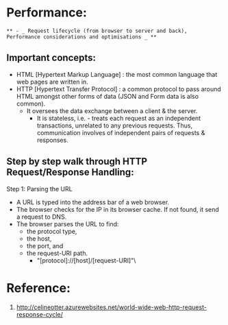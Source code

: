 
# Performance: 
    ** - _ Request lifecycle (from browser to server and back), Performance considerations and optimisations _ **

## Important concepts:
* HTML [Hypertext Markup Language] : the most common language that web pages are written in.
* HTTP [Hypertext Transfer Protocol] : a common protocol to pass around HTML amongst other forms of data (JSON and Form data is also common).
    * It oversees the data exchange between a client & the server.
        * It is stateless, i.e. - treats each request as an independent transactions, unrelated to any previous requests. Thus, communication involves of independent pairs of requests & responses.
## Step by step walk through HTTP Request/Response Handling:
Step 1: Parsing the URL
* A URL is typed into the address bar of a web browser.
* The browser checks for the IP in its browser cache. If not found, it send a request to DNS.
* The browser parses the URL to find: 
    * the protocol type, 
    * the host, 
    * the port, and 
    * the request-URI path.
        * "[protocol]://[host]/[request-URI]"\


# Reference: 
1. http://celineotter.azurewebsites.net/world-wide-web-http-request-response-cycle/
